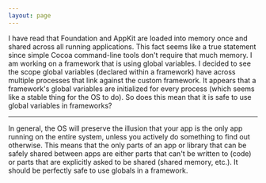 ```yaml
---
layout: page
---
```


I have read that Foundation and AppKit are loaded into memory once and shared across all running applications. This fact seems like a true statement since simple Cocoa command-line tools don't require that much memory. I am working on a framework that is using global variables. I decided to see the scope global variables (declared within a framework) have across multiple processes that link against the custom framework. It appears that a framework's global variables are initialized for every process (which seems like a stable thing for the OS to do). So does this mean that it is safe to use global variables in frameworks? 

----

In general, the OS will preserve the illusion that your app is the only app running on the entire system, unless you actively do something to find out otherwise. This means that the only parts of an app or library that can be safely shared between apps are either parts that can't be written to (code) or parts that are explicitly asked to be shared (shared memory, etc.). It should be perfectly safe to use globals in a framework.
